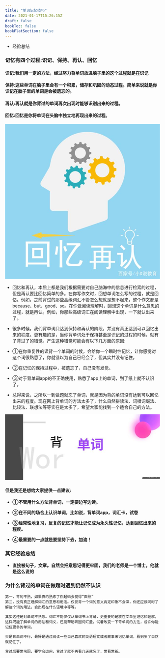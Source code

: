 ```yaml
---
title: "单词记忆技巧"
date: 2021-01-17T15:26:15Z
draft: false
bookToc: false
bookFlatSection: false
---
```


+ 经验总结


### 记忆有四个过程:识记、保持、再认、回忆

#### 识记:我们用一定的方法，经过努力将单词放进脑子里的这个过程就是在识记

#### 保持:这些单词在脑子里会有一个积累，储存和巩固的动态过程。简单来说就是你识记在脑子里的单词是会被遗忘的。

#### 再认:再认就是你背过的单词再次出现时能够识别出来的过程。

#### 回忆:回忆是你将单词在头脑中独立地再现出来的过程。

![1](./img/fcfaaf51f3deb48f343832b29e74fc2c2cf578fe.png)

+ 回忆和再认，本质上都是我们根据需要对自己脑海中的信息进行检索的过程，但是再认要比回忆简单的多。在你写作文时，回想单词怎么写的过程，就是回忆。例如，之前背过的那些高级词汇不管怎么想就是想不起来，整个作文都是because、but、good、so。在你做阅读理解时，回想这个单词是什么意思的过程，就是再认。例如，你那些高级词汇在阅读理解中出现，一下就认出来了。

+ 很多时候，我们背单词只达到保持和再认的阶段，并没有真正达到可以回忆出来的程度。更有趣的是，当你背单词处于保持甚至是识记的过程的时候，就有了背过了的错觉。产生这种错觉可能会有以下几方面的原因:

+ ①在你重复性的读背一个单词的时候，会给你一个瞬时性记忆，让你感觉对这个词很熟悉了，你就错以为自己已经会了，但其实并没有记住。

+ ②在记忆的保持过程中，被遗忘了，自己没有发觉。

+ ③对于背单词app的不正确使用，熟悉了app上的单词，到了纸上就不认识了。

+ 总得来说，之所以一到做题就忘了单词，就是因为背的单词没有达到可以回忆出来的程度。现在网上背单词的方法太多了，什么自然拼读法、词根词缀法、比较法、联想法等等实在是太多了，希望大家能找到一个适合自己的方法。


![2](./img/7a899e510fb30f24d8c8c25fa4fe1746ac4b0388.png)

#### 但是我还是想给大家提供一点建议:

+ __①不管用什么方法背单词，一定要边写边读。__

+ __②在不同的场合上认识单词，比如说，背单词app，词汇卡，试卷__

+ __③经常性地复习，反复的记忆才能让记忆成为永久性记忆，达到回忆出来的程度。__

+ __④最重要的一点就是要坚持下去，加油！__


### 其它经验总结

+ __直接被句子，文章。自然会把意思记得更牢固，我们的老师是一个博士，他就是这么说的__



### 为什么背过的单词在做题时遇到仍然不认识


```shell
第一，背的不熟，如果真的熟练了你起码会觉得“面熟”
第二，没有真正理解词汇的意思和用法。仅仅背一个词的意义肯定印象不会深，你还应该同时了解这个词的用法，会出现在什么语境中等等。
```

```shell
其实这还是对单词不熟悉。词汇不能仅仅从单词书上背诵，更重要的是放在文章里记忆和理解，这样既能了解单词的用法和词义，还能帮助巩固词汇量。试着改变一下背单词的方法，或许你能记住更多的单词。
```


```shell
只是背单词不行，最好是通过阅读一些自己喜欢的英语短文或者故事来记忆单词，看到多了自然就记住了。
```

```shell
背过后要常巩固，要学会运用，背过了就不再看几天就忘了，常看常新。
```


